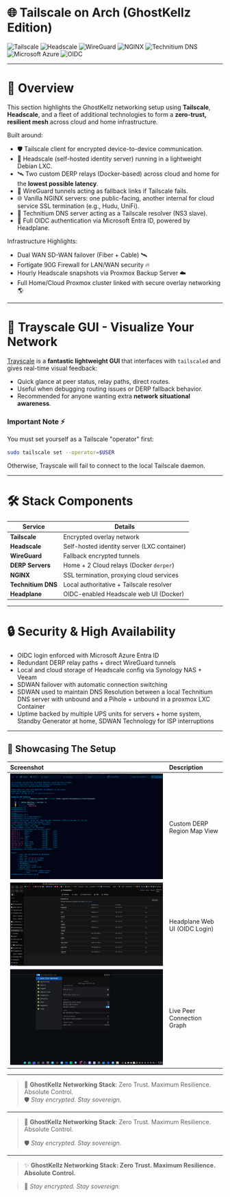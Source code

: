 # 🌐 Tailscale on Arch (GhostKellz Edition)

![Tailscale](https://img.shields.io/badge/Tailscale-00C7B7?style=for-the-badge&logo=tailscale&logoColor=white)
![Headscale](https://img.shields.io/badge/Headscale-0078D4?style=for-the-badge&logo=proxmox&logoColor=white)
![WireGuard](https://img.shields.io/badge/WireGuard-88171A?style=for-the-badge&logo=wireguard&logoColor=white)
![NGINX](https://img.shields.io/badge/NGINX-009639?style=for-the-badge&logo=nginx&logoColor=white)
![Technitium DNS](https://img.shields.io/badge/Technitium_DNS-5C2D91?style=for-the-badge)
![Microsoft Azure](https://img.shields.io/badge/Azure-0078D4?style=for-the-badge&logo=microsoftazure&logoColor=white)
![OIDC](https://img.shields.io/badge/OIDC-0052CC?style=for-the-badge&logo=openid&logoColor=white)

---

# 📖 Overview

This section highlights the GhostKellz networking setup using **Tailscale**, **Headscale**, and a fleet of additional technologies to form a **zero-trust, resilient mesh** across cloud and home infrastructure.

Built around:
- 🛡️ Tailscale client for encrypted device-to-device communication.
- 🧠 Headscale (self-hosted identity server) running in a lightweight Debian LXC.
- 🛰️ Two custom DERP relays (Docker-based) across cloud and home for the **lowest possible latency**.
- 🧵 WireGuard tunnels acting as fallback links if Tailscale fails.
- 🌐 Vanilla NGINX servers: one public-facing, another internal for cloud service SSL termination (e.g., Hudu, UniFi).
- 🧬 Technitium DNS server acting as a Tailscale resolver (NS3 slave).
- 🔐 Full OIDC authentication via Microsoft Entra ID, powered by Headplane.

Infrastructure Highlights:
- Dual WAN SD-WAN failover (Fiber + Cable) 🛰️
- Fortigate 90G Firewall for LAN/WAN security 🔥
- Hourly Headscale snapshots via Proxmox Backup Server ☁️
- Full Home/Cloud Proxmox cluster linked with secure overlay networking 🌎

---

# 🧩 Trayscale GUI - Visualize Your Network

[Trayscale](https://github.com/DeedleFake/trayscale) is a **fantastic lightweight GUI** that interfaces with `tailscaled` and gives real-time visual feedback:

- Quick glance at peer status, relay paths, direct routes.
- Useful when debugging routing issues or DERP fallback behavior.
- Recommended for anyone wanting extra **network situational awareness**.

### Important Note ⚡
You must set yourself as a Tailscale "operator" first:
```bash
sudo tailscale set --operator=$USER
```

Otherwise, Trayscale will fail to connect to the local Tailscale daemon.

---

# 🛠️ Stack Components

| Service            | Details |
|--------------------|---------|
| **Tailscale**       | Encrypted overlay network |
| **Headscale**       | Self-hosted identity server (LXC container) |
| **WireGuard**       | Fallback encrypted tunnels |
| **DERP Servers**    | Home + 2 Cloud relays (Docker `derper`) |
| **NGINX**           | SSL termination, proxying cloud services |
| **Technitium DNS**  | Local authoritative + Tailscale resolver |
| **Headplane**       | OIDC-enabled Headscale web UI (Docker) |

---

# 🔒 Security & High Availability
- OIDC login enforced with Microsoft Azure Entra ID
- Redundant DERP relay paths + direct WireGuard tunnels
- Local and cloud storage of Headscale config via Synology NAS + Veeam
- SDWAN failover with automatic connection switching
- SDWAN used to maintain DNS Resolution between a local Technitium DNS server with unbound and a Pihole + unbound in a proxmox LXC Container
- Uptime backed by multiple UPS units for servers + home system,  Standby Generator at home, SDWAN Technology for ISP interruptions 

---
## 📸 Showcasing The Setup

| Screenshot | Description |
|:-----------|:------------|
| ![Headscale DERP Map](https://raw.githubusercontent.com/GhostKellz/arch/main/assets/Headscale-derper.png) | Custom DERP Region Map View |
| ![Headplane GUI](https://raw.githubusercontent.com/GhostKellz/arch/main/assets/headplane.png) | Headplane Web UI (OIDC Login) |
| ![Trayscale GUI](https://raw.githubusercontent.com/GhostKellz/arch/main/assets/trayscale.png) | Live Peer Connection Graph |

---

> 👻 **GhostKellz Networking Stack**: Zero Trust. Maximum Resilience. Absolute Control.  
> 🛡️ _Stay encrypted. Stay sovereign._

---

> 👻 **GhostKellz Networking Stack**: Zero Trust. Maximum Resilience. Absolute Control.
>  
> 🛡️ _Stay encrypted. Stay sovereign._



---

> ✨ **GhostKellz Networking Stack: Zero Trust. Maximum Resilience. Absolute Control.**

> 👻 *Stay encrypted. Stay sovereign.*
